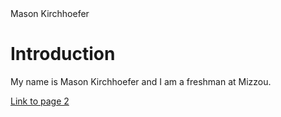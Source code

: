 <!DOCTYPE html>
<html>
<head>
Mason Kirchhoefer
</head>
<body>

<h1>Introduction</h1>
<p>My name is Mason Kirchhoefer and I am a freshman at Mizzou.</p>

 <a href= "page2.html">Link to page 2 </a> 
 
</body>
</html>

